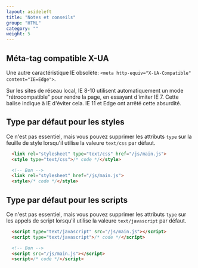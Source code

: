 ```yaml
---
layout: asideleft
title: "Notes et conseils"
group: "HTML"
category: ""
weight: 5
---
```


## Méta-tag compatible X-UA

Une autre caractéristique IE obsolète: `<meta http-equiv="X-UA-Compatible" content="IE=Edge">`.

Sur les sites de réseau local, IE 8-10 utilisent automatiquement un mode "rétrocompatible" pour rendre la page, en essayant d'imiter IE 7. Cette balise indique à IE d'éviter cela. IE 11 et Edge ont arrêté cette absurdité.

## Type par défaut pour les styles

Ce n'est pas essentiel, mais vous pouvez supprimer les attributs `type` sur la feuille de style lorsqu'il utilise la valeure `text/css` par défaut.

```html
  <link rel="stylesheet" type="text/css" href="/js/main.js">
  <style type="text/css">/* code */</style>

  <!-- Bon -->
  <link rel="stylesheet" href="/js/main.js">
  <style>/* code */</style>
```

## Type par défaut pour les scripts

Ce n'est pas essentiel, mais vous pouvez supprimer les attributs `type` sur les appels de script lorsqu'il utilise la valeure `text/javascript` par défaut.

```html
  <script type="text/javascript" src="/js/main.js"></script>
  <script type="text/javascript">/* code */</script>

  <!-- Bon -->
  <script src="/js/main.js"></script>
  <script>/* code */</script>
```


